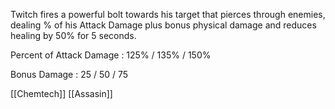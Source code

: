 Twitch fires a powerful bolt towards his target that pierces through enemies, dealing % of his Attack Damage plus bonus physical damage and reduces healing by 50% for 5 seconds.

Percent of Attack Damage : 125% / 135% / 150%

Bonus Damage : 25 / 50 / 75

[[Chemtech]]
[[Assasin]]
